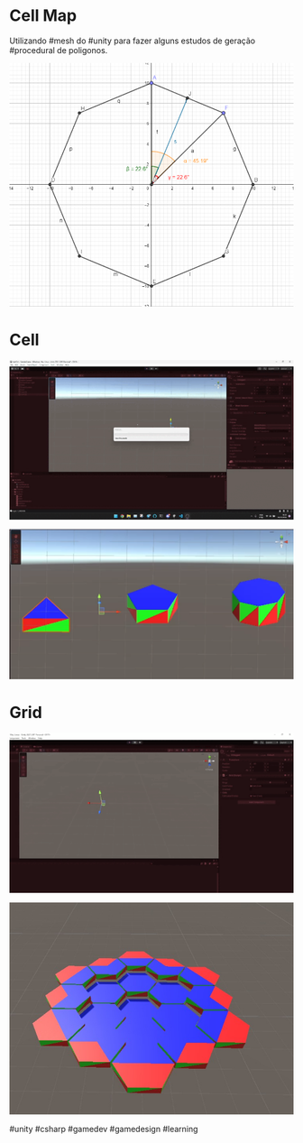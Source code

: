 # Cell Map
Utilizando #mesh do #unity para fazer alguns estudos de geração #procedural de poligonos.

![Estudando a posição dos pontos](imgs/polygon.png)


# Cell

![Cell - demo](imgs/demo1.gif)

![Cell](imgs/cell.png)

# Grid

![Grid - demo](imgs/demo2.gif)

![Grid](imgs/grid.jpeg)


#unity #csharp #gamedev #gamedesign #learning